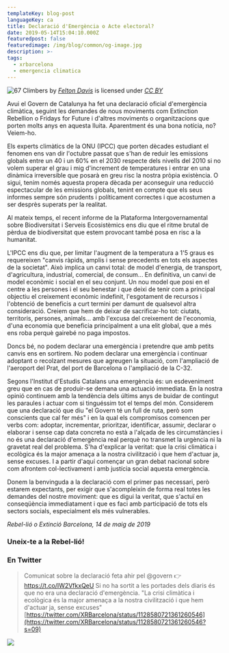 ```yaml
---
templateKey: blog-post
languageKey: ca
title: Declaració d'Emergència o Acte electoral?
date: 2019-05-14T15:04:10.000Z
featuredpost: false
featuredimage: /img/blog/common/og-image.jpg
description: >-
tags:
  - xrbarcelona
  - emergencia climatica
---
```


![67 Climbers](/img/blog/2019-05-14-declare-emergency-felton-davis.jpg)
 by 
 [*Felton Davis*](https://www.flickr.com/people/106368363@N02) is licensed under 
 [*CC BY*](https://creativecommons.org/licenses/by/2.0/)

Avui el Govern de Catalunya ha fet una declaració oficial d'emergència climàtica, seguint les demandes de nous moviments com Extinction Rebellion o Fridays for Future i d'altres moviments o organitzacions que porten molts anys en aquesta lluita. Aparentment és una bona notícia, no? Veiem-ho.

Els experts climàtics de la ONU (IPCC) que porten dècades estudiant el fenomen ens van dir l'octubre passat que s'han de reduir les emissions globals entre un 40 i un 60% en el 2030 respecte dels nivells del 2010 si no volem superar el grau i mig d'increment de temperatures i entrar en una dinàmica irreversible que posarà en greu risc la nostra pròpia existència. O sigui, tenim només aquesta propera dècada per aconseguir una reducció espectacular de les emissions globals, tenint en compte que els seus informes sempre són prudents i políticament correctes i que acostumen a ser desprès superats per la realitat.

Al mateix temps, el recent informe de la Plataforma Intergovernamental sobre Biodiversitat i Serveis Ecosistèmics ens diu que el ritme brutal de pèrdua de biodiversitat que estem provocant també posa en risc a la humanitat.

L'IPCC ens diu que, per limitar l'augment de la temperatura a 1'5 graus es requereixen "canvis ràpids, amplis i sense precedents en tots els aspectes de la societat". Això implica un canvi total: de model d'energia, de transport, d'agricultura, industrial, comercial,  de consum... En definitiva, un canvi de model econòmic i social en el seu conjunt. Un nou model que posi en el centre a les persones i el seu benestar i que deixi de tenir com a principal objectiu el creixement econòmic indefinit, l'esgotament de recursos i l'obtenció de beneficis a curt termini per damunt de qualsevol altra consideració. Creiem que hem de deixar de sacrificar-ho tot: ciutats, territoris, persones, animals... amb l'excusa del creixement de l'economia, d'una economia que beneficia principalment a una elit global, que a més ens roba perquè gairebé no paga impostos.

Doncs bé, no podem declarar una emergència i pretendre que amb petits canvis ens en sortirem. No podem declarar una emergència i continuar adoptant o recolzant mesures que agreugen la situació, com l'ampliació de l'aeroport del Prat, del port de Barcelona o l'ampliació de la C-32.   

Segons l'Institut d'Estudis Catalans una emergència és: un esdeveniment greu que en cas de produir-se demana una actuació immediata. En la nostra opinió continuem amb la tendència dels últims anys de buidar de contingut les paraules i actuar com si tinguéssim tot el temps del món. Considerem que una declaració que diu "el Govern té un full de ruta, però som conscients que cal fer més" i en la qual els compromisos comencen per verbs com: adoptar, incrementar, prioritzar, identificar, assumir, declarar o elaborar i sense cap data concreta no està a l'alçada de les circumstàncies i no és una declaració d'emergència real perquè no transmet la urgència ni la gravetat real del problema. S'ha d'explicar la veritat: que la crisi climàtica i ecològica és la major amenaça a la nostra civilització i que hem d'actuar ja, sense excuses. I a partir d'aquí començar un gran debat nacional sobre com afrontem col-lectivament i amb justícia social aquesta emergència.

Donem la benvinguda a la declaració com el primer pas necessari, però estarem expectants, per exigir que s'acompleixin de forma real totes les demandes del nostre moviment: que es digui la veritat, que s'actuï en conseqüència immediatament i que es faci amb participació de tots els sectors socials, especialment els més vulnerables.

*Rebel-lió o Extinció Barcelona, 14 de maig de 2019*

### Uneix-te a la Rebel-lió!

### En Twitter

> Comunicat sobre la declaració feta ahir pel @govern 👉 https://t.co/IW2VfkxQeU Si no ha sortit a les portades dels diaris és que no era una declaració d'emergència. "La crisi climàtica i ecològica és la major amenaça a la nostra civilització i que hem d'actuar ja, sense excuses" [https://twitter.com/XRBarcelona/status/1128580721361260546](https://twitter.com/XRBarcelona/status/1128580721361260546?s=09)

![](/img/blog/2019-05-14-girl-sign.jpg)

